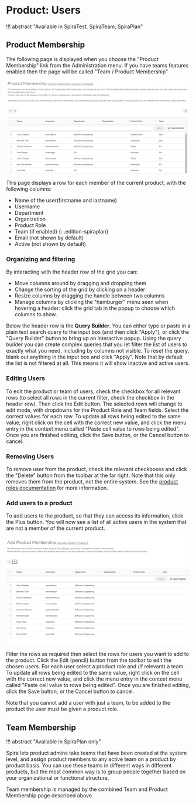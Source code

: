 # Product: Users
!!! abstract "Available in SpiraTest, SpiraTeam, SpiraPlan"

## Product Membership
The following page is displayed when you choose the "Product Membership" link from the Administration menu. If you have teams features enabled then the page will be called "Team / Product Membership"

![](img/Product_Users_107.png)

This page displays a row for each member of the current product, with the following columns:

- Name of the user(firstname and lastname)
- Username 
- Department
- Organization
- Product Role
- Team (if enabled)
    {: .edition-spiraplan}
- Email (not shown by default)
- Active (not shown by default)

### Organizing and filtering
By interacting with the header row of the grid you can:

- Move columns around by dragging and dropping them
- Change the sorting of the grid by clicking on a header
- Resize columns by dragging the handle between two columns
- Manage columns by clicking the "hamburger" menu seen when hovering a header: click the grid tab in the popup to choose which columns to show.

Below the header row is the **Query Builder**. You can either type or paste in a plain text search query to the input box (and then click "Apply"), or click the "Query Builder" button to bring up an interactive popup. Using the query builder you can create complex queries that you let filter the list of users to exactly what you need, including by columns not visible. To reset the query, blank out anything in the input box and click "Apply". Note that by default the list is not filtered at all. This means it will show inactive and active users.

### Editing Users
To edit the product or team of users, check the checkbox for all relevant rows (to select all rows in the current filter, check the checkbox in the header row). Then click the Edit button. The selected rows will change to edit mode, with dropdowns for the Product Role and Team fields. Select the correct values for each row. To update all rows being edited to the same value, right click on the cell with the correct new value, and click the menu entry in the context menu called "Paste cell value to rows being edited". Once you are finished editing, click the Save button, or the Cancel button to cancel.

### Removing Users
To remove user from the product, check the relevant checkboxes and click the "Delete" button from the toolbar at the far right. Note that this only removes them from the product, not the entire system. See the [product roles documentation](System-Users.md/#view-edit-product-roles) for more information.

### Add users to a product
To add users to the product, so that they can access its information, click the Plus button. You will now see a list of all active users in the system that are not a member of the current product.

![](img/Product_Users_108.png)

Filter the rows as required then select the rows for users you want to add to the product. Click the Edit (pencil) button from the toolbar to edit the chosen users. For each user select a product role and (if relevant) a team. To update all rows being edited to the same value, right click on the cell with the correct new value, and click the menu entry in the context menu called "Paste cell value to rows being edited". Once you are finished editing, click the Save button, or the Cancel button to cancel.

Note that you cannot add a user with just a team, to be added to the product the user must be given a product role.

## Team Membership
!!! abstract "Available in SpiraPlan only"

Spira lets product admins take teams that have been created at the system level, and assign product members to any active team on a product by product basis. You can use these teams in different ways in different products, but the most common way is to group people together based on your organizational or functional structure.

Team membership is managed by the combined Team and Product Membership page described above.


